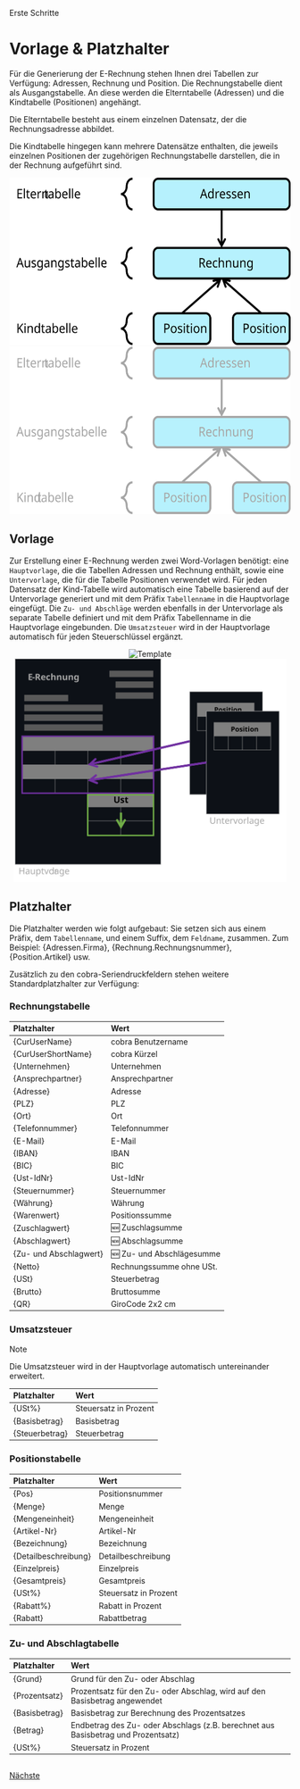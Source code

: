 Erste Schritte

# Vorlage & Platzhalter

Für die Generierung der E-Rechnung stehen Ihnen drei Tabellen zur Verfügung: Adressen, Rechnung und Position. 
Die Rechnungstabelle dient als Ausgangstabelle. An diese werden die Elterntabelle (Adressen) und die Kindtabelle  (Positionen) angehängt. 

Die Elterntabelle besteht aus einem einzelnen Datensatz, der die Rechnungsadresse abbildet. 

Die Kindtabelle hingegen kann mehrere Datensätze enthalten, die jeweils einzelnen Positionen der zugehörigen Rechnungstabelle darstellen, die in der Rechnung aufgeführt sind. 

<p align="center">
<img src="/docs/ERD-light.svg#gh-light-mode-only" alt="ERD" Height="300" />
<img src="/docs/ERD-dark.svg#gh-dark-mode-only" alt="ERD" Height="300" />
</p>

## Vorlage

Zur Erstellung einer E-Rechnung werden zwei Word-Vorlagen benötigt: eine `Hauptvorlage`, die die Tabellen Adressen und Rechnung enthält, sowie eine `Untervorlage`, die für die Tabelle Positionen verwendet wird.
Für jeden Datensatz der Kind-Tabelle wird automatisch eine Tabelle basierend auf der Untervorlage generiert und mit dem Präfix `Tabellenname` in die Hauptvorlage eingefügt.
Die `Zu- und Abschläge` werden ebenfalls in der Untervorlage als separate Tabelle definiert und mit dem Präfix Tabellenname in die Hauptvorlage eingebunden.
Die `Umsatzsteuer` wird in der Hauptvorlage automatisch für jeden Steuerschlüssel ergänzt. 

<p align="center">
<img src="/docs/Template-ligh.svgt#gh-light-mode-only" alt="Template" Height="400" />
<img src="/docs/Template-dark.svg#gh-dark-mode-only" alt="Template" Height="400" />
</p>

## Platzhalter

Die Platzhalter werden wie folgt aufgebaut: Sie setzen sich aus einem Präfix, dem `Tabellenname`, und einem Suffix, dem `Feldname`, zusammen. Zum Beispiel: {Adressen.Firma}, {Rechnung.Rechnungsnummer}, {Position.Artikel} usw.

Zusätzlich zu den cobra-Seriendruckfeldern stehen weitere Standardplatzhalter zur Verfügung:

### Rechnungstabelle

Platzhalter | Wert
:-- | :--
{CurUserName} | cobra Benutzername
{CurUserShortName} | cobra Kürzel
{Unternehmen} | Unternehmen
{Ansprechpartner} | Ansprechpartner
{Adresse} | Adresse
{PLZ} | PLZ
{Ort} | Ort
{Telefonnummer} | Telefonnummer
{E-Mail} | E-Mail
{IBAN} | IBAN
{BIC} | BIC
{Ust-IdNr} | Ust-IdNr
{Steuernummer} | Steuernummer
{Währung} | Währung
{Warenwert} | Positionssumme
{Zuschlagwert} | :new: Zuschlagsumme
{Abschlagwert} | :new: Abschlagsumme
{Zu- und Abschlagwert} | :new: Zu- und Abschlägesumme
{Netto} | Rechnungssumme ohne USt.
{USt} | Steuerbetrag
{Brutto} | Bruttosumme
{QR} | GiroCode 2x2 cm 

### Umsatzsteuer

> [!NOTE]
> Die Umsatzsteuer wird in der Hauptvorlage automatisch untereinander erweitert.
 
Platzhalter  | Wert
:-- | :--
{USt%} | Steuersatz in Prozent
{Basisbetrag} | Basisbetrag
{Steuerbetrag} | Steuerbetrag

### Positionstabelle
  
Platzhalter  | Wert
:-- | :--
{Pos} | Positionsnummer
{Menge} | Menge 
{Mengeneinheit} | Mengeneinheit
{Artikel-Nr} | Artikel-Nr
{Bezeichnung} | Bezeichnung
{Detailbeschreibung} | Detailbeschreibung
{Einzelpreis} | Einzelpreis
{Gesamtpreis} | Gesamtpreis
{USt%} | Steuersatz in Prozent
{Rabatt%} | Rabatt in Prozent
{Rabatt} | Rabattbetrag 

### Zu- und Abschlagtabelle

Platzhalter  | Wert
:-- | :--
{Grund} | Grund für den Zu- oder Abschlag
{Prozentsatz} | Prozentsatz für den Zu- oder Abschlag, wird auf den Basisbetrag angewendet
{Basisbetrag} | Basisbetrag zur Berechnung des Prozentsatzes 
{Betrag} | Endbetrag des Zu- oder Abschlags (z.B. berechnet aus Basisbetrag und Prozentsatz)
{USt%} | Steuersatz in Prozent

##

[Nächste](./Installation.md) 
